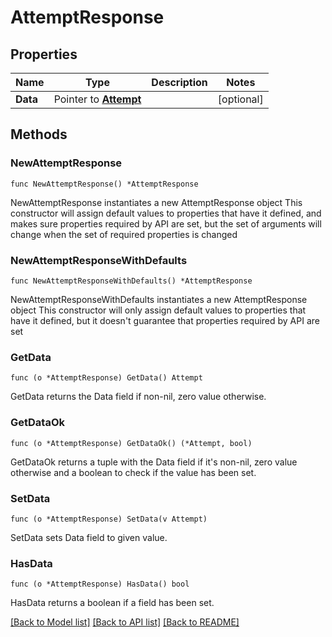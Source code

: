 # AttemptResponse

## Properties

Name | Type | Description | Notes
------------ | ------------- | ------------- | -------------
**Data** | Pointer to [**Attempt**](Attempt.md) |  | [optional] 

## Methods

### NewAttemptResponse

`func NewAttemptResponse() *AttemptResponse`

NewAttemptResponse instantiates a new AttemptResponse object
This constructor will assign default values to properties that have it defined,
and makes sure properties required by API are set, but the set of arguments
will change when the set of required properties is changed

### NewAttemptResponseWithDefaults

`func NewAttemptResponseWithDefaults() *AttemptResponse`

NewAttemptResponseWithDefaults instantiates a new AttemptResponse object
This constructor will only assign default values to properties that have it defined,
but it doesn't guarantee that properties required by API are set

### GetData

`func (o *AttemptResponse) GetData() Attempt`

GetData returns the Data field if non-nil, zero value otherwise.

### GetDataOk

`func (o *AttemptResponse) GetDataOk() (*Attempt, bool)`

GetDataOk returns a tuple with the Data field if it's non-nil, zero value otherwise
and a boolean to check if the value has been set.

### SetData

`func (o *AttemptResponse) SetData(v Attempt)`

SetData sets Data field to given value.

### HasData

`func (o *AttemptResponse) HasData() bool`

HasData returns a boolean if a field has been set.


[[Back to Model list]](../README.md#documentation-for-models) [[Back to API list]](../README.md#documentation-for-api-endpoints) [[Back to README]](../README.md)


